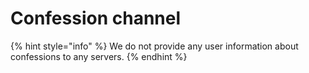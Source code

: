 # Confession channel



{% hint style="info" %}
We do not provide any user information about confessions to any servers.
{% endhint %}

